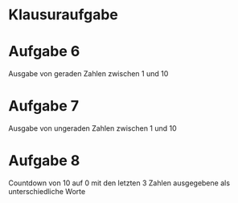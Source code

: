 ﻿# Klausuraufgabe

# Aufgabe 6
Ausgabe von geraden Zahlen zwischen 1 und 10

# Aufgabe 7
Ausgabe von ungeraden Zahlen zwischen 1 und 10

# Aufgabe 8
Countdown von 10 auf 0 mit den letzten 3 Zahlen ausgegebene als unterschiedliche Worte